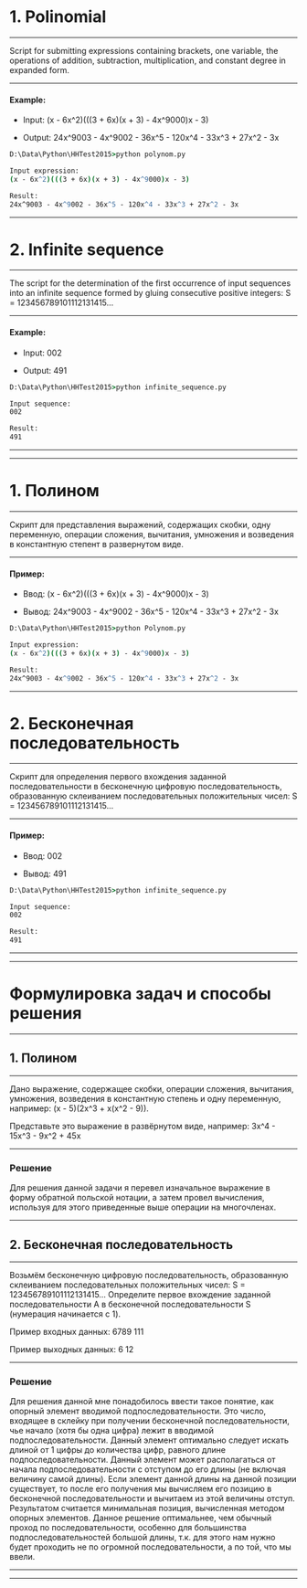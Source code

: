 # 1. Polinomial #
- - - -
Script for submitting expressions containing brackets, one variable, the operations of addition, subtraction, multiplication, and constant degree in expanded form.
- - - -
#### Example: ####

- Input:
(x - 6x^2)(((3 + 6x)(x + 3) - 4x^9000)x - 3)

- Output:
24x^9003 - 4x^9002 - 36x^5 - 120x^4 - 33x^3 + 27x^2 - 3x

```cmd
D:\Data\Python\HHTest2015>python polynom.py

Input expression:
(x - 6x^2)(((3 + 6x)(x + 3) - 4x^9000)x - 3)

Result:
24x^9003 - 4x^9002 - 36x^5 - 120x^4 - 33x^3 + 27x^2 - 3x
```

- - - -
# 2. Infinite sequence #
- - - -
The script for the determination of the first occurrence of input sequences into an infinite sequence formed by gluing consecutive positive integers: S = 123456789101112131415...
- - - -
#### Example: ####

- Input:
002

- Output:
491

```cmd
D:\Data\Python\HHTest2015>python infinite_sequence.py

Input sequence:
002

Result:
491
```
- - - -
- - - -

# 1. Полином #
- - - -
Скрипт для представления выражений, содержащих скобки, одну переменную, операции сложения, вычитания, умножения и возведения в константную степент в развернутом виде.
- - - -
#### Пример: ####

- Ввод:
(x - 6x^2)(((3 + 6x)(x + 3) - 4x^9000)x - 3)

- Вывод:
24x^9003 - 4x^9002 - 36x^5 - 120x^4 - 33x^3 + 27x^2 - 3x

```cmd
D:\Data\Python\HHTest2015>python Polynom.py

Input expression:
(x - 6x^2)(((3 + 6x)(x + 3) - 4x^9000)x - 3)

Result:
24x^9003 - 4x^9002 - 36x^5 - 120x^4 - 33x^3 + 27x^2 - 3x
```

- - - -

# 2. Бесконечная последовательность #
- - - -
Скрипт для определения первого вхождения заданной последовательности в бесконечную цифровую последовательность, образованную склеиванием последовательных положительных чисел: S = 123456789101112131415...
- - - -
#### Пример: ####

- Ввод:
002

- Вывод:
491

```cmd
D:\Data\Python\HHTest2015>python infinite_sequence.py

Input sequence:
002

Result:
491
```
- - - -
- - - -
# Формулировка задач и способы решения #
- - - -
## 1. Полином ##
- - - -
Дано выражение, содержащее скобки, операции сложения, вычитания, умножения, возведения в константную степень и одну переменную, например: (x - 5)(2x^3 + x(x^2 - 9)).

Представьте это выражение в развёрнутом виде, например: 3x^4 - 15x^3 - 9x^2 + 45x
- - - -
### Решение ###
Для решения данной задачи я перевел изначальное выражение в форму обратной польской нотации, а затем провел вычисления, используя для этого приведенные выше операции на многочленах.

- - - -
## 2. Бесконечная последовательность ##
- - - -
Возьмём бесконечную цифровую последовательность, образованную склеиванием последовательных положительных чисел: S = 123456789101112131415...
Определите первое вхождение заданной последовательности A в бесконечной последовательности S (нумерация начинается с 1).

Пример входных данных:
6789
111

Пример выходных данных:
6
12

- - - -
### Решение ###
Для решения данной мне понадобилось ввести такое понятие, как опорный элемент вводимой подпоследовательности. Это число, входящее в склейку при получении бесконечной последовательности, чье начало (хотя бы одна цифра) лежит в вводимой подпоследовательности. Данный элемент оптимально следует искать длиной от 1 цифры до количества цифр, равного длине подпоследовательности. Данный элемент может располагаться от начала подпоследовательности с отступом до его длины (не включая величину самой длины). Если элемент данной длины на данной позиции существует, то после его получения мы вычисляем его позицию в бесконечной последовательности и вычитаем из этой величины отступ. Результатом считается минимальная позиция, вычисленная методом опорных элементов. 
Данное решение оптимальнее, чем обычный проход по последовательности, особенно для большинства подпоследовательностей большой длины, т.к. для этого нам нужно будет проходить не по огромной последовательности, а по той, что мы ввели.
- - - -
- - - -
